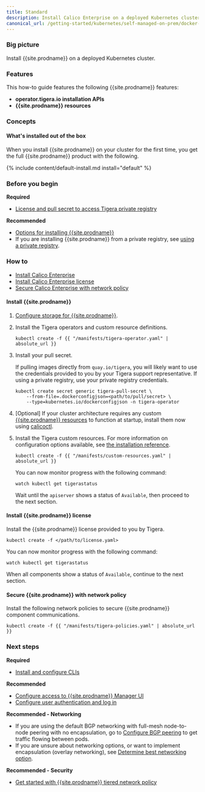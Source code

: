 ```yaml
---
title: Standard
description: Install Calico Enterprise on a deployed Kubernetes cluster for on-premises deployments.
canonical_url: /getting-started/kubernetes/self-managed-on-prem/docker-enterprise
---
```


### Big picture

Install {{site.prodname}} on a deployed Kubernetes cluster.

### Features

This how-to guide features the following {{site.prodname}} features:

- **operator.tigera.io installation APIs** 
- **{{site.prodname}} resources**

### Concepts

#### What's installed out of the box

When you install {{site.prodname}} on your cluster for the first time, you get the full {{site.prodname}} product with the following.

{% include content/default-install.md install="default" %}

### Before you begin

**Required**

- [License and pull secret to access Tigera private registry]({{site.baseurl}}/getting-started/calico-enterprise)

**Recommended**

- [Options for installing {{site.prodname}}]({{site.baseurl}}/getting-started/options-install)
- If you are installing {{site.prodname}} from a private registry, see [using a private registry]({{site.baseurl}}/getting-started/private-registry).

### How to

- [Install Calico Enterprise](#install-calico-enterprise)
- [Install Calico Enterprise license](#install-calico-enterprise-license)
- [Secure Calico Enterprise with network policy](#secure-calico-enterprise-with-network-policy)

#### Install {{site.prodname}}

1. [Configure storage for {{site.prodname}}]({{site.baseurl}}/getting-started/create-storage).

1. Install the Tigera operators and custom resource definitions.

   ```
   kubectl create -f {{ "/manifests/tigera-operator.yaml" | absolute_url }}
   ```

1. Install your pull secret.

   If pulling images directly from `quay.io/tigera`, you will likely want to use the credentials provided to you by your Tigera support representative. If using a private registry, use your private registry credentials.

   ```
   kubectl create secret generic tigera-pull-secret \
       --from-file=.dockerconfigjson=<path/to/pull/secret> \
       --type=kubernetes.io/dockerconfigjson -n tigera-operator
   ```
1. [Optional] If your cluster architecture requires any custom [{{site.prodname}} resources]({{site.baseurl}}/reference/resources) to function at startup, install them now using [calicoctl]({{site.baseurl}}/reference/calicoctl/overview).

1. Install the Tigera custom resources. For more information on configuration options available, see [the installation reference]({{site.baseurl}}/reference/installation/api).

   ```
   kubectl create -f {{ "/manifests/custom-resources.yaml" | absolute_url }}
   ```

   You can now monitor progress with the following command:

   ```
   watch kubectl get tigerastatus
   ```

   Wait until the `apiserver` shows a status of `Available`, then proceed to the next section.

#### Install {{site.prodname}} license

Install the {{site.prodname}} license provided to you by Tigera.

```
kubectl create -f </path/to/license.yaml>
```

You can now monitor progress with the following command:

```
watch kubectl get tigerastatus
```

When all components show a status of `Available`, continue to the next section.


#### Secure {{site.prodname}} with network policy

Install the following network policies to secure {{site.prodname}} component communications.

```
kubectl create -f {{ "/manifests/tigera-policies.yaml" | absolute_url }}
```

### Next steps

**Required**

- [Install and configure CLIs]({{site.baseurl}}/getting-started/clis/calicoctl/configure/kdd)

**Recommended**

- [Configure access to {{site.prodname}} Manager UI]({{site.baseurl}}/getting-started/cnx/access-the-manager)
- [Configure user authentication and log in]({{site.baseurl}}/getting-started/cnx/create-user-login)

**Recommended - Networking**

- If you are using the default BGP networking with full-mesh node-to-node peering with no encapsulation, go to [Configure BGP peering]({{site.baseurl}}/networking/bgp) to get traffic flowing between pods.
- If you are unsure about networking options, or want to implement encapsulation (overlay networking), see [Determine best networking option]({{site.baseurl}}/networking/determine-best-networking).

**Recommended - Security**

- [Get started with {{site.prodname}} tiered network policy]({{site.baseurl}}/security/tiered-policy)
